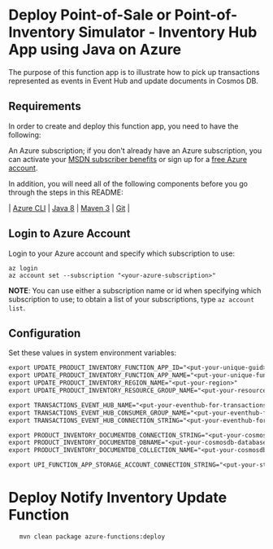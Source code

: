 # Deploy Point-of-Sale or Point-of-Inventory Simulator - Inventory Hub App using Java on Azure #

The purpose of this function app is to illustrate how to pick up transactions represented as events in Event Hub and update documents in Cosmos DB.

## Requirements

In order to create and deploy this function app, you need to have the following:

An Azure subscription; if you don't already have an Azure subscription, you can activate your [MSDN subscriber benefits](https://azure.microsoft.com/pricing/member-offers/msdn-benefits-details/) or sign up for a [free Azure account](https://azure.microsoft.com/pricing/free-trial/).

In addition, you will need all of the following components before you go through the steps in this README:

| [Azure CLI](http://docs.microsoft.com/cli/azure/overview) | [Java 8](http://java.oracle.com/) | [Maven 3](http://maven.apache.org/) | [Git](https://github.com/) |

## Login to Azure Account

Login to your Azure account and specify which subscription to use:

   ```shell
   az login
   az account set --subscription "<your-azure-subscription>"
   ```

   **NOTE**: You can use either a subscription name or id when specifying which subscription to use; to obtain a list of your subscriptions, type `az account list`.

## Configuration
Set these values in system environment variables:

``` txt
export UPDATE_PRODUCT_INVENTORY_FUNCTION_APP_ID="<put-your-unique-guid>"
export UPDATE_PRODUCT_INVENTORY_FUNCTION_APP_NAME="<put-your-unique-function-app-name>"
export UPDATE_PRODUCT_INVENTORY_REGION_NAME="<put-your-region>"
export UPDATE_PRODUCT_INVENTORY_RESOURCE_GROUP_NAME="<put-your-resource-group-name>"

export TRANSACTIONS_EVENT_HUB_NAME="<put-your-eventhub-for-transactions-name>"
export TRANSACTIONS_EVENT_HUB_CONSUMER_GROUP_NAME="<put-your-eventhub-for-transactions-consumer-group-name>"
export TRANSACTIONS_EVENT_HUB_CONNECTION_STRING="<put-your-eventhub-for-transactions-connection-string>"

export PRODUCT_INVENTORY_DOCUMENTDB_CONNECTION_STRING="<put-your-cosmosdb-connection-string>"
export PRODUCT_INVENTORY_DOCUMENTDB_DBNAME="<put-your-cosmosdb-database-name>"
export PRODUCT_INVENTORY_DOCUMENTDB_COLLECTION_NAME="<put-your-cosmosdb-collection-name>"

export UPI_FUNCTION_APP_STORAGE_ACCOUNT_CONNECTION_STRING="<put-your-storage-account-connection-string>"
```

# Deploy Notify Inventory Update Function

```shell
   mvn clean package azure-functions:deploy
   ```
